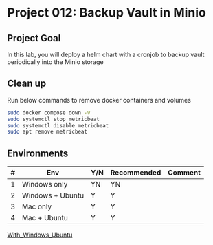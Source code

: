 # Project 012: Backup Vault in Minio

## Project Goal

In this lab, you will deploy a helm chart with a cronjob to backup vault periodically into the Minio storage

## Clean up

Run below commands to remove docker containers and volumes

```bash
sudo docker compose down -v
sudo systemctl stop metricbeat
sudo systemctl disable metricbeat
sudo apt remove metricbeat
```

## Environments

| #  | Env  | Y/N  | Recommended   |  Comment |
|---|---|---|---|---|
| 1 | Windows only | YN | YN |   |
| 2 | Windows + Ubuntu | Y | Y |   |
| 3 | Mac only | Y | Y |   |
| 4 | Mac + Ubuntu | Y | Y |   |

[With_Windows_Ubuntu](02_Y_Windows_Ubuntu.md)

<!--
[Windows Only doesn't work](01_N_WindowsOnly.md)

[Mac Only doesn't work](03_N_MacOnly.md)

[With_Mac_Ubuntu](04_Y_Mac_Ubuntu.md)
-->
